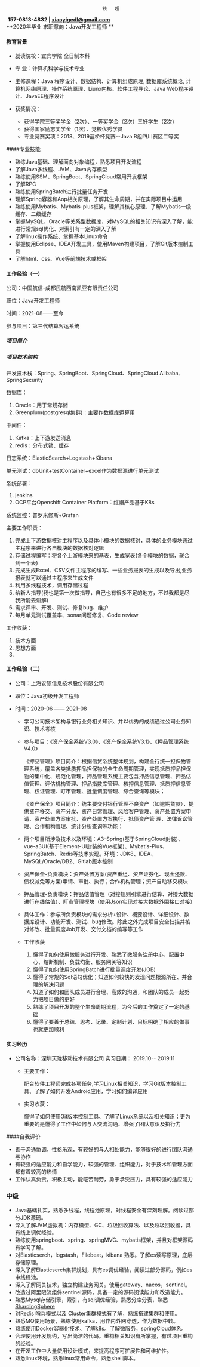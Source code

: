                                         钱   超	

​                                                  **157-0813-4832 |  xiaoyigedl@gmail.com**													
​                                               **2020年毕业      求职意向：Java开发工程师 **





#### 教育背景

- 就读院校：宜宾学院                         	全日制本科
- 专       业：计算机科学与技术专业
- 主修课程：Java 程序设计、数据结构、计算机组成原理, 数据库系统概论, 计算机网络原理、操作系统原理、Liunx内核、软件工程导论、Java Web程序设计、JavaEE程序设计

- 获奖情况：
  - 获得学院三等奖学金（2次）、一等奖学金（2次）三好学生（2次）
  - 获得国家励志奖学金（1次）、党校优秀学员
  - 专业竞赛奖项：2018、2019蓝桥杯竞赛--Java B组四川赛区二等奖

####专业技能

- 熟练Java基础、理解面向对象编程，熟悉项目开发流程
- 了解Java多线程、JVM、Java内存模型
- 熟练使用SSM、SpringBoot、SpringCloud常用开发框架
- 了解RPC
- 熟练使用SpringBatch进行批量任务开发
- 理解Spring容器和Aop相关原理，了解其生命周期，并在实际项目中运用
- 熟练使用Mybatis、Mybatis-plus框架，理解其核心原理、了解Mybatis一级缓存、二级缓存
- 掌握MySQL、Oracle等关系型数据库，对MySQL的相关知识有深入了解，能进行常规sql优化、对索引有一定的深入了解
- 了解linux操作系统、掌握基本Linux命令
- 掌握使用Eclipse、IDEA开发工具，使用Maven构建项目，了解Git版本控制工具
- 了解html、css、Vue等前端技术或框架



#### 工作经验（一）

公司：中国航信-成都民航西南凯亚有限责任公司

职位：Java开发工程师

时间：2021-08——至今



参与项目：第三代结算客运系统

##### 项目简介



##### 项目技术架构

开发技术栈：Spring、SpringBoot、SpringCloud、SpringCloud Alibaba、SpringSecurity

数据库：

1. Oracle：用于常规存储
2. Greenplum(postgresql集群)：主要作数据库运算用

中间件：

1. Kafka：上下游发送消息
2. redis：分布式锁、缓存

日志系统：ElasticSearch+Logstash+Kibana

单元测试：dbUnit+testContainer+excel作为数据源进行单元测试

系统部署：

1. jenkins
2. OCP平台Openshift Container Platform：红帽产品基于K8s

系统监控：普罗米修斯+Grafan



主要工作职责：
1. 完成上下游数据核对主程序以及具体小模块的数据核对，具体的业务模块通过主程序来进行各自模块的数据核对逻辑
2. 存储过程编写：将各个上游模块来的基表，生成宽表(各个模块的数据，聚合到一个表)
3. 完成生成Excel、CSV文件主程序的编写、一些业务报表的生成以及导出,业务报表就可以通过主程序来生成文件
4. 利用多线程技术，调用存储过程
5. 给新人指导(我也是第一次做指导，自己也有很多不足的地方，不过我都是尽我所能去讲解)
6. 需求评审、开发、测试、修复bug、维护
7. 每月单元测试覆盖率、sonar问题修复、Code review
                       


工作收获：

1. 技术方面
2. 思想方面
3. 

#### 工作经验（二）

- 公司：上海安硕信息技术股份有限公司  

- 职位：Java初级开发工程师   

- 时间：2020-06 —— 2021-08

  - 学习公司技术架构与银行业务相关知识、并以优秀的成绩通过公司业务知识、技术考核

  - 参与项目：《资产保全系统V3.0》、《资产保全系统V3.1》、《押品管理系统V4.0》

    《押品管理》项目简介：根据信贷系统整体规划，构建全行统一担保物管理系统，覆盖各类抵质押品担保物的全生命周期管理，实现抵质押品担保物的集中化、规范化管理，押品管理系统主要包含押品信息管理、押品估值管理、评估机构管理、押品指数库管理、核押信息管理、抵质押信息管理、权证管理、盯市管理、批量调度管理、综合查询等模块；

    《资产保全》项目简介：统主要交付银行管理不良资产（如逾期贷款），提供资产移交、资产分发、资产日常管理、风险客户管理、资产处置方案申请、资产处置方案审批、资产处置方案执行、抵债资产管 理、法律诉讼管理、合作机构管理、统计分析查询等功能；

  - 两个项目所涉及技术以及环境：A3-Spring(基于SpringCloud封装)、vue-a3UI(基于Element-UI封装的Vue框架)、Mybatis-Plus、SpringBatch、Redis等技术实现。环境：JDK8、IDEA、MySQL/Oracle/DB2、Gitlab版本控制

  - 资产保全-负责模块：资产处置方案(资产重组、资产证券化、现金还款、债权减免等方案)申请、审批、执行；合作机构管理；资产自动移交模块

  - 押品管理-负责模块：押品估值管理（对接规则引擎进行估算、对接大数据进行在线估值）、盯市管理模块（使用Json实现对接大数据外围接口对接）

  - 具体工作：参与所负责模块的需求分析+设计、概要设计、详细设计、数据库设计、功能开发、测试、bug修改。除此之外完成项目安全扫描并核对修改、批量调度Job开发、交付文档的编写等工作

  - 工作收获

    1. 懂得了如何使用微服务进行开发、熟悉了微服务注册中心、配置中心、熔断机制、负载均衡、服务网关等知识
    2. 懂得了如何使用SpringBatch进行批量调度开发(JOB)
    3. 懂得了常规的Sql语句优化；知道如何较快的发现问题根源所在、并合理的解决问题
    4. 知道了如何和团队成员进行合理、高效的沟通，和团队的成员一起努力把项目做的更好
    5. 熟练了项目开发的整个生命周期流程，为今后的工作奠定了一定的基础
    6. 懂得了要善于总结、思考、记录、定制计划、目标明确了相应的做事也就更加顺利

#### 实习经历

- 公司名称：深圳天珑移动技术有限公司                             实习日期： 2019.10-- 2019.11

  - 主要工作：

    配合软件工程师完成各项任务,学习Linux相关知识，学习Git版本控制工具、了解了如何开发Android应用，学习如何编译应用

  - 实习收获：

    懂得了如何使用Git版本控制工具、了解了Linux系统以及相关知识；更为重要的是懂得了工作中如何与人交流沟通、增强了团队意识及执行力

####自我评价

- 善于沟通协调，性格乐观，有较好的与人相处能力，能够很好的进行团队沟通与协作
- 有较强的适应能力和自学能力，较强的管理、组织能力，对于技术和管理方面都有着较高的热情
- 工作认真负责，积极主动，能吃苦耐劳，勇于承受压⼒，具有较强的适应能⼒

































### 中级

- Java基础扎实，熟悉多线程，线程池原理，对线程安全有深刻理解。阅读过部分JDK源码。
- 深入了解JVM虚拟机：内存模型、GC、垃圾回收算法、以及垃圾回收器，具有线上调优经验。
- 熟练使用springboot、spring、springMVC、mybatis框架，并且对框架源码有学习了解。
- 对Elasticserch，logstash，Filebeat，kibana 熟悉。了解es读写原理，底层存储原理。
- 深入了解Elasticserch集群规划，具有es调优经验，阅读过部分源码，例如es中线程池。
- 深入了解网关技术，独立构建业务网关。使用gateway、nacos，sentinel。
- 改造过阿里限流组件sentinel源码，具备一定的源码阅读能力和改造能力。
- 熟悉Mysql存储引擎，索引，有sql调优经验，熟悉分库分表，熟悉 [ShardingSphere](https://link.zhihu.com/?target=https%3A//shardingsphere.apache.org/document/current/cn/)
- 对Redis 哨兵模式以及 Cluster集群模式有了解，熟练搭建集群和使用。
- 熟悉MQ使用场景，熟练使用kafka，用作内外网穿透，作为数据中转。
- 熟练使用Docker容器化技术、了解k8s。了解微服务，springCloud体系。
- 合理使用开发规约，写出简洁的代码。重构相关知识有所掌握，有过项目重构的经验。
- 在开发工作中大量使用设计模式，来提高程序可扩展性和可维护性。
- 熟悉linux环境，熟悉linux常用命令，熟悉shell脚本。
